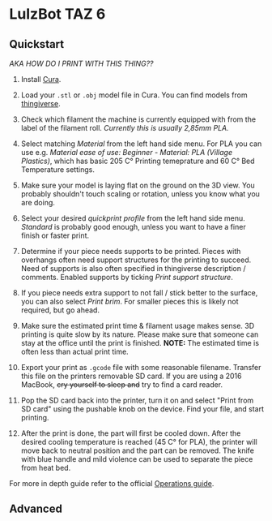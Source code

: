 # LulzBot TAZ 6

## Quickstart
_AKA HOW DO I PRINT WITH THIS THING??_

1. Install [Cura](https://www.lulzbot.com/cura).

2. Load your `.stl` or `.obj` model file in Cura. You can find models from [thingiverse](https://www.thingiverse.com/).

3. Check which filament the machine is currently equipped with from the label of the filament roll. _Currently this is usually 2,85mm PLA._

4. Select matching _Material_ from the left hand side menu. For PLA you can use e.g. _Material ease of use: Beginner - Material: PLA (Village Plastics)_, which has basic
205 C° Printing temeprature and 60 C° Bed Temperature settings.

5. Make sure your model is laying flat on the ground on the 3D view. You probably shouldn't touch scaling or rotation, unless you know what you are doing.

6. Select your desired _quickprint profile_ from the left hand side menu. _Standard_ is probably good enough, unless you want to have a finer finish or faster print.

7. Determine if your piece needs supports to be printed. Pieces with overhangs often need support structures for the printing to succeed. Need of supports is also often specified in thingiverse description / comments. Enabled supports by ticking _Print support structure_.

8. If you piece needs extra support to not fall / stick better to the surface, you can also select _Print brim_. For smaller pieces this is likely not required, but go ahead.

9. Make sure the estimated print time & filament usage makes sense. 3D printing is quite slow by its nature. Please make sure that someone can stay at the office until the print is finished. __NOTE:__ The estimated time is often less than actual print time.

10. Export your print as `.gcode` file with some reasonable filename. Transfer this file on the printers removable SD card. If you are using a 2016 MacBook, ~~cry yourself to sleep and~~ try to find a card reader.

11. Pop the SD card back into the printer, turn it on and select "Print from SD card" using the pushable knob on the device. Find your file, and start printing.

12. After the print is done, the part will first be cooled down. After the desired cooling temperature is reached (45 C° for PLA), the printer will move back to neutral position and the part can be removed. The knife with blue handle and mild violence can be used to separate the piece from heat bed.

For more in depth guide refer to the official [Operations guide](http://download.lulzbot.com/TAZ/6.02/documentation/guide/PDFs_for_web/TAZ_6_QSG_OPERATION_WEB.pdf
).

## Advanced
